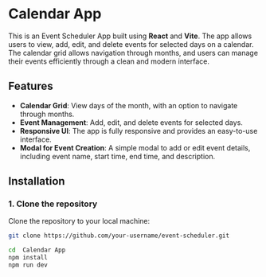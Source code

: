 # Calendar App

This is an Event Scheduler App built using **React** and **Vite**. The app allows users to view, add, edit, and delete events for selected days on a calendar. The calendar grid allows navigation through months, and users can manage their events efficiently through a clean and modern interface.

## Features

- **Calendar Grid**: View days of the month, with an option to navigate through months.
- **Event Management**: Add, edit, and delete events for selected days.
- **Responsive UI**: The app is fully responsive and provides an easy-to-use interface.
- **Modal for Event Creation**: A simple modal to add or edit event details, including event name, start time, end time, and description.

## Installation

### 1. Clone the repository

Clone the repository to your local machine:

```bash
git clone https://github.com/your-username/event-scheduler.git

cd  Calendar App
npm install
npm run dev
